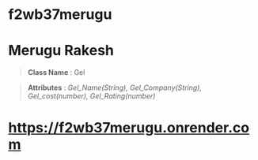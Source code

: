 # f2wb37merugu

# Merugu Rakesh

> **Class Name** : Gel

> **Attributes** : _Gel_Name(String), Gel_Company(String), Gel_cost(number), Gel_Rating(number)_

# https://f2wb37merugu.onrender.com
